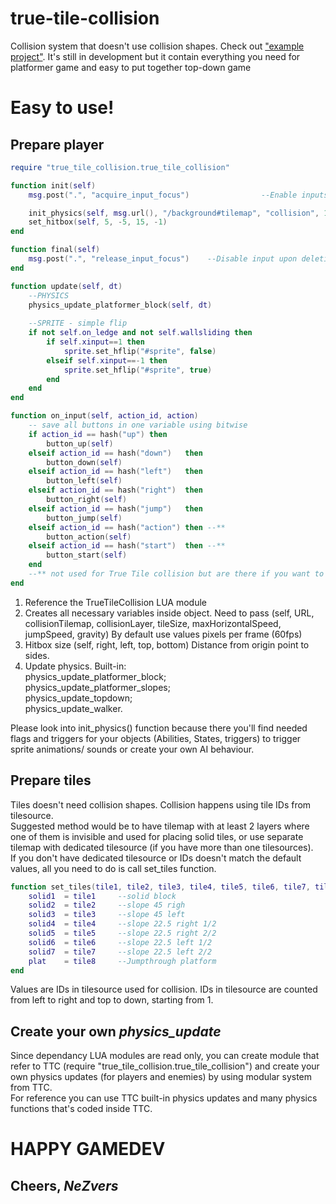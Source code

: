 # true-tile-collision
Collision system that doesn't use collision shapes.
Check out ["example project"](https://github.com/nezvers/DefoldPublicExamples).
It's still in development but it contain everything you need for platformer game and easy to put together top-down game

# Easy to use!
## Prepare player
```lua
require "true_tile_collision.true_tile_collision"                                   -- [1]

function init(self)
    msg.post(".", "acquire_input_focus")				--Enable inputs for player

    init_physics(self, msg.url(), "/background#tilemap", "collision", 16, 2, 5, 0.2)    -- [2]
    set_hitbox(self, 5, -5, 15, -1)                                                 -- [3]
end

function final(self)
    msg.post(".", "release_input_focus")	--Disable input upon deletion of the object
end

function update(self, dt)
    --PHYSICS
    physics_update_platformer_block(self, dt)                                       -- [4]
    
    --SPRITE - simple flip
    if not self.on_ledge and not self.wallsliding then
        if self.xinput==1 then
            sprite.set_hflip("#sprite", false)
        elseif self.xinput==-1 then
            sprite.set_hflip("#sprite", true)
        end
    end
end

function on_input(self, action_id, action)
    -- save all buttons in one variable using bitwise
    if action_id == hash("up") then
        button_up(self)
    elseif action_id == hash("down")   then
        button_down(self)
    elseif action_id == hash("left")   then
        button_left(self)
    elseif action_id == hash("right")  then
        button_right(self)
    elseif action_id == hash("jump")   then
        button_jump(self)
    elseif action_id == hash("action") then --**
        button_action(self)
    elseif action_id == hash("start")  then --**
        button_start(self)
    end
    --** not used for True Tile collision but are there if you want to expand
end
```
1. Reference the TrueTileCollision LUA module
2. Creates all necessary variables inside object. Need to pass (self, URL, collisionTilemap, collisionLayer, tileSize, maxHorizontalSpeed, jumpSpeed, gravity) By default use values pixels per frame (60fps)
3. Hitbox size (self, right, left, top, bottom) Distance from origin point to sides.
4. Update physics. Built-in:  
physics_update_platformer_block;  
physics_update_platformer_slopes;  
physics_update_topdown;  
physics_update_walker.

Please look into init_physics() function because there you'll find needed flags and triggers for your objects (Abilities, States, triggers) to trigger sprite animations/ sounds or create your own AI behaviour.

## Prepare tiles
Tiles doesn't need collision shapes. Collision happens using tile IDs from tilesource.  
Suggested method would be to have tilemap with at least 2 layers where one of them is invisible and used for placing solid tiles, or use separate tilemap with dedicated tilesource (if you have more than one tilesources).  
If you don't have dedicated tilesource or IDs doesn't match the default values, all you need to do is call set_tiles function.
```lua
function set_tiles(tile1, tile2, tile3, tile4, tile5, tile6, tile7, tile8)
	solid1	= tile1		--solid block
	solid2	= tile2		--slope 45 righ
	solid3	= tile3		--slope 45 left
	solid4	= tile4		--slope 22.5 right 1/2
	solid5	= tile5		--slope 22.5 right 2/2
	solid6	= tile6		--slope 22.5 left 1/2
	solid7	= tile7		--slope 22.5 left 2/2
	plat	= tile8		--Jumpthrough platform
end
```
Values are IDs in tilesource used for collision. IDs in tilesource are counted from left to right and top to down, starting from 1.

## Create your own _physics_update_
Since dependancy LUA modules are read only, you can create module that refer to TTC (require "true_tile_collision.true_tile_collision") and create your own physics updates (for players and enemies) by using modular system from TTC.  
For reference you can use TTC built-in physics updates and many physics functions that's coded inside TTC.

# HAPPY GAMEDEV
## Cheers, _NeZvers_
